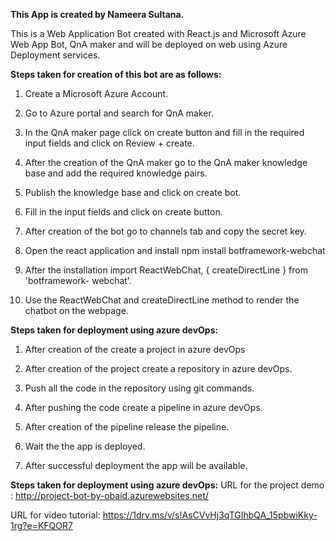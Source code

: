 **This App is created by Nameera Sultana.**

  

This is a Web Application Bot created with React.js and Microsoft Azure Web App Bot, QnA maker and will be deployed on web using Azure Deployment services.

  

**Steps taken for creation of this bot are as follows:**

1. Create a Microsoft Azure Account.

2. Go to Azure portal and search for QnA maker.

3. In the QnA maker page click on create button and fill in the required input fields and click on Review + create.

4. After the creation of the QnA maker go to the QnA maker knowledge base and add the required knowledge pairs.

5. Publish the knowledge base and click on create bot.

6. Fill in the input fields and click on create button.

7. After creation of the bot go to channels tab and copy the secret key.

8. Open the react application and install npm install botframework-webchat

9. After the installation import ReactWebChat, { createDirectLine } from 'botframework- webchat'.

10. Use the ReactWebChat and createDirectLine method to render the chatbot on the webpage.


**Steps taken for deployment using azure devOps:**

1. After creation of the create a project in azure devOps

2. After creation of the project create a repository in azure devOps.

3. Push all the code in the repository using git commands.

4. After pushing the code create a pipeline in azure devOps.

5. After creation of the pipeline release the pipeline.

6. Wait the the app is deployed.
7. After successful deployment the app will be available.

**Steps taken for deployment using azure devOps:**
URL for the project demo : http://project-bot-by-obaid.azurewebsites.net/

URL for video tutorial: https://1drv.ms/v/s!AsCVvHj3qTGIhbQA_15pbwiKky-1rg?e=KFQOR7

